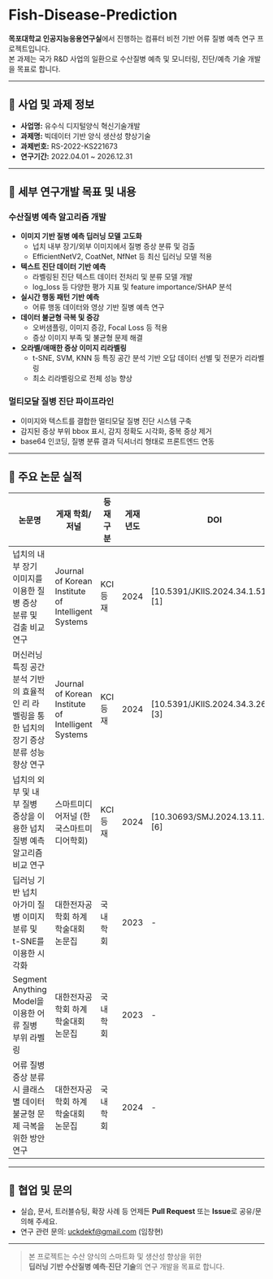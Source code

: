 # Fish-Disease-Prediction

**목포대학교 인공지능응용연구실**에서 진행하는 컴퓨터 비전 기반 어류 질병 예측 연구 프로젝트입니다.  
본 과제는 국가 R&D 사업의 일환으로 수산질병 예측 및 모니터링, 진단/예측 기술 개발을 목표로 합니다.

---

## 🏢 사업 및 과제 정보

- **사업명:** 유수식 디지털양식 혁신기술개발
- **과제명:** 빅데이터 기반 양식 생산성 향상기술
- **과제번호:** RS-2022-KS221673
- **연구기간:** 2022.04.01 ~ 2026.12.31

---

## 🎯 세부 연구개발 목표 및 내용

### 수산질병 예측 알고리즘 개발

- **이미지 기반 질병 예측 딥러닝 모델 고도화**
  - 넙치 내부 장기/외부 이미지에서 질병 증상 분류 및 검출
  - EfficientNetV2, CoatNet, NfNet 등 최신 딥러닝 모델 적용
- **텍스트 진단 데이터 기반 예측**
  - 라벨링된 진단 텍스트 데이터 전처리 및 분류 모델 개발
  - log_loss 등 다양한 평가 지표 및 feature importance/SHAP 분석
- **실시간 행동 패턴 기반 예측**
  - 어류 행동 데이터와 영상 기반 질병 예측 연구
- **데이터 불균형 극복 및 증강**
  - 오버샘플링, 이미지 증강, Focal Loss 등 적용
  - 증상 이미지 부족 및 불균형 문제 해결
- **오라벨/애매한 증상 이미지 리라벨링**
  - t-SNE, SVM, KNN 등 특징 공간 분석 기반 오답 데이터 선별 및 전문가 리라벨링
  - 최소 리라벨링으로 전체 성능 향상

### 멀티모달 질병 진단 파이프라인

- 이미지와 텍스트를 결합한 멀티모달 질병 진단 시스템 구축
- 감지된 증상 부위 bbox 표시, 감지 정확도 시각화, 중복 증상 제거
- base64 인코딩, 질병 분류 결과 딕셔너리 형태로 프론트엔드 연동

---

## 📑 주요 논문 실적

| 논문명 | 게재 학회/저널 | 등재 구분 | 게재년도 | DOI |
|--------|----------------|-----------|----------|-----|
| 넙치의 내부 장기 이미지를 이용한 질병 증상 분류 및 검출 비교 연구 | Journal of Korean Institute of Intelligent Systems | KCI 등재 | 2024 | [10.5391/JKIIS.2024.34.1.51][1] |
| 머신러닝 특징 공간 분석 기반의 효율적인 리 라벨링을 통한 넙치의 장기 증상 분류 성능 향상 연구 | Journal of Korean Institute of Intelligent Systems | KCI 등재 | 2024 | [10.5391/JKIIS.2024.34.3.267][3] |
| 넙치의 외부 및 내부 질병 증상을 이용한 넙치 질병 예측 알고리즘 비교 연구 | 스마트미디어저널 (한국스마트미디어학회) | KCI 등재 | 2024 | [10.30693/SMJ.2024.13.11.71][6] |
| 딥러닝 기반 넙치 아가미 질병 이미지 분류 및 t-SNE를 이용한 시각화 | 대한전자공학회 하계학술대회 논문집 | 국내학회 | 2023 | - |
| Segment Anything Model을 이용한 어류 질병 부위 라벨링 | 대한전자공학회 하계학술대회 논문집 | 국내학회 | 2023 | - |
| 어류 질병 증상 분류 시 클래스별 데이터 불균형 문제 극복을 위한 방안 연구 | 대한전자공학회 하계학술대회 논문집 | 국내학회 | 2024 | - |

---

## 🤝 협업 및 문의

- 실습, 문서, 트러블슈팅, 확장 사례 등 언제든 **Pull Request** 또는 **Issue**로 공유/문의해 주세요.
- 연구 관련 문의: uckdekf@gmail.com (임창현)

---

> 본 프로젝트는 수산 양식의 스마트화 및 생산성 향상을 위한  
> **딥러닝 기반 수산질병 예측·진단 기술**의 연구 개발을 목표로 합니다.
